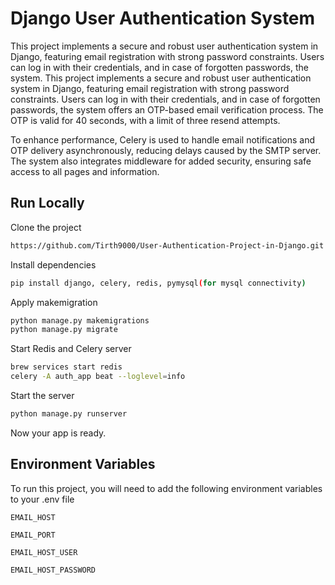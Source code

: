 
# Django User Authentication System

This project implements a secure and robust user authentication system in Django, featuring email registration with strong password constraints. Users can log in with their credentials, and in case of forgotten passwords, the system.
This project implements a secure and robust user authentication system in Django, featuring email registration with strong password constraints. Users can log in with their credentials, and in case of forgotten passwords, the system offers an OTP-based email verification process. The OTP is valid for 40 seconds, with a limit of three resend attempts.

To enhance performance, Celery is used to handle email notifications and OTP delivery asynchronously, reducing delays caused by the SMTP server. The system also integrates middleware for added security, ensuring safe access to all pages and information.


## Run Locally

Clone the project

```bash
https://github.com/Tirth9000/User-Authentication-Project-in-Django.git
```


Install dependencies

```bash
pip install django, celery, redis, pymysql(for mysql connectivity)
```

Apply makemigration 

```bash
python manage.py makemigrations 
python manage.py migrate
```

Start Redis and Celery server

```bash
brew services start redis
celery -A auth_app beat --loglevel=info
```


Start the server

```bash
python manage.py runserver
```

Now your app is ready.
## Environment Variables

To run this project, you will need to add the following environment variables to your .env file 

`EMAIL_HOST`

`EMAIL_PORT`

`EMAIL_HOST_USER`

`EMAIL_HOST_PASSWORD`



